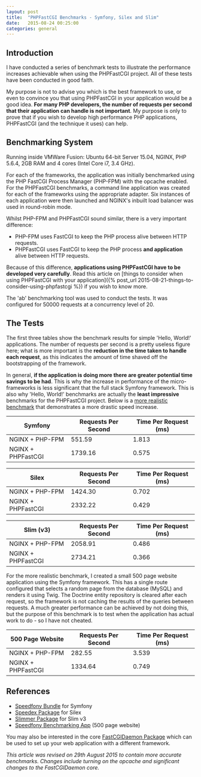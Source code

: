 ```yaml
---
layout: post
title:  "PHPFastCGI Benchmarks - Symfony, Silex and Slim"
date:   2015-08-24 00:25:00
categories: general
---
```


## Introduction

I have conducted a series of benchmark tests to illustrate the performance increases achievable when using the PHPFastCGI project. All of these tests have been conducted in good faith.

My purpose is not to advise you which is the best framework to use, or even to convince you that using PHPFastCGI in your application would be a good idea. **For many PHP developers, the number of requests per second that their application can handle is not important**. My purpose is only to prove that if you wish to develop high performance PHP applications, PHPFastCGI (and the technique it uses) can help.

## Benchmarking System

Running inside VMWare Fusion: Ubuntu 64-bit Server 15.04, NGINX, PHP 5.6.4, 2GB RAM and 4 cores (Intel Core i7, 3.4 GHz).

For each of the frameworks, the application was initially benchmarked using the PHP FastCGI Process Manager (PHP-FPM) with the opcache enabled. For the PHPFastCGI benchmarks, a command line application was created for each of the frameworks using the appropriate adapter. Six instances of each application were then launched and NGINX's inbuilt load balancer was used in round-robin mode.

Whilst PHP-FPM and PHPFastCGI sound similar, there is a very important difference:

- PHP-FPM uses FastCGI to keep the PHP process alive between HTTP requests.
- PHPFastCGI uses FastCGI to keep the PHP process **and application** alive between HTTP requests.

Because of this difference, **applications using PHPFastCGI have to be developed very carefully**. Read this article on [things to consider when using PHPFastCGI with your application]({% post_url 2015-08-21-things-to-consider-using-phpfastcgi %}) if you wish to know more.

The 'ab' benchmarking tool was used to conduct the tests. It was configured for 50000 requests at a concurrency level of 20.

## The Tests

The first three tables show the benchmark results for simple 'Hello, World!' applications. The number of requests per second is a pretty useless figure here; what is more important is the **reduction in the time taken to handle each request**, as this indicates the amount of time shaved off the bootstrapping of the framework.

In general, **if the application is doing more there are greater potential time savings to be had**. This is why the increase in performance of the micro-frameworks is less significant that the full stack Symfony framework. This is also why 'Hello, World!' benchmarks are actually the **least impressive** benchmarks for the PHPFastCGI project. Below is a [more realistic benchmark](#realistic-benchmarks) that demonstrates a more drastic speed increase.

| Symfony            | Requests Per Second | Time Per Request (ms) |
|--------------------|---------------------|-----------------------|
| NGINX + PHP-FPM    | 551.59              | 1.813                 |
| NGINX + PHPFastCGI | 1739.16             | 0.575                 |

| Silex              | Requests Per Second | Time Per Request (ms) |
|--------------------|---------------------|-----------------------|
| NGINX + PHP-FPM    | 1424.30             | 0.702                 |
| NGINX + PHPFastCGI | 2332.22             | 0.429                 |

| Slim (v3)          | Requests Per Second | Time Per Request (ms) |
|--------------------|---------------------|-----------------------|
| NGINX + PHP-FPM    | 2058.91             | 0.486                 |
| NGINX + PHPFastCGI | 2734.21             | 0.366                 |

<a name="realistic-benchmark"></a>For the more realistic benchmark, I created a small 500 page website application using the Symfony framework. This has a single route configured that selects a random page from the database (MySQL) and renders it using Twig. The Doctrine entity repository is cleared after each request, so the framework is not caching the results of the queries between requests. A much greater performance can be achieved by not doing this, but the purpose of this benchmark is to test when the application has actual work to do - so I have not cheated.

| 500 Page Website   | Requests Per Second | Time Per Request (ms) |
|--------------------|---------------------|-----------------------|
| NGINX + PHP-FPM    | 282.55              | 3.539                 |
| NGINX + PHPFastCGI | 1334.64             | 0.749                 |

## References

- [Speedfony Bundle](https://github.com/PHPFastCGI/SpeedfonyBundle) for Symfony
- [Speedex Package](https://github.com/PHPFastCGI/Speedex) for Silex
- [Slimmer Package](https://github.com/PHPFastCGI/Slimmer) for Slim v3
- [Speedfony Benchmarking App](https://github.com/PHPFastCGI/SpeedfonyBenchmarkingApp) (500 page website)

You may also be interested in the core [FastCGIDaemon Package](https://github.com/PHPFastCGI/FastCGIDaemon) which can be used to set up your web application with a different framework.

_This article was revised on 29th August 2015 to contain more accurate benchmarks. Changes include turning on the opcache and significant changes to the FastCGIDaemon core._
